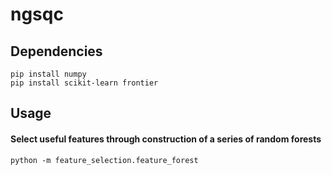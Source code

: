 ngsqc
=====

## Dependencies

    pip install numpy
    pip install scikit-learn frontier

## Usage

#### Select useful features through construction of a series of random forests

    python -m feature_selection.feature_forest
